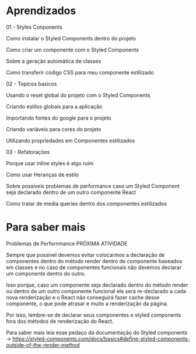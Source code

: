 # Aprendizados

01 - Styles Conponents

Como instalar o Styled Components dentro do projeto

Como criar um componente com o Styled Components

Sobre a geração automática de classes

Como transferir código CSS para meu componente estilizado

02 - Topicos basicos

Usando o reset global do projeto com o Styled Components

Criando estilos globais para a aplicação

Importando fontes do google para o projeto

Criando variáveis para cores do projeto

Utilizando propriedades em Componentes estilizados

03 - Refatorações

Porque usar inline styles é algo ruim 

Como usar Heranças de estilo

Sobre possíveis problemas de performance caso um Styled Component seja declarado dentro de um outro componente React

Como tratar de media queries dentro dos componentes estilizados

# Para saber mais

Problemas de Perfornmance
PRÓXIMA ATIVIDADE

Sempre que possível devemos evitar colocarmos a declaração de componentes dentro do método render dentro de componente baseados em classes e no caso de componentes funcionais não devemos declarar um componente dentro do outro.

Isso porque, caso um componente seja declarado dentro do método render ou dentro de um outro componente funcional ele será re-declarado a cada nova renderização e o React não conseguirá fazer cache desse componente, o que pode atrasar e muito a renderização da página.

Por isso, lembre-se de declarar seus componentes e styled components fora dos métodos de renderização do React.

Para saber mais leia esse pedaço da documentação do Styled components -> https://styled-components.com/docs/basics#define-styled-components-outside-of-the-render-method
